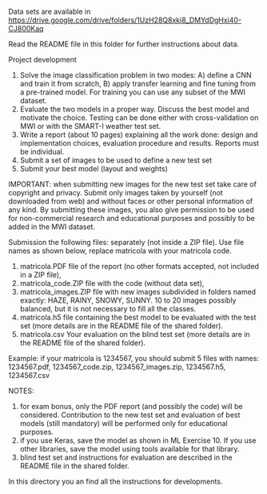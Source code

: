Data sets are available in
https://drive.google.com/drive/folders/1UzH28Q8xki8_DMYdDgHxi40-CJ800Kaq

Read the README file in this folder for further instructions about data.

Project development

1) Solve the image classification problem in two modes: A) define a CNN and train it from scratch, B) apply transfer learning and fine tuning from a pre-trained model.
For training you can use any subset of the MWI dataset.
2) Evaluate the two models in a proper way. Discuss the best model and motivate the choice. Testing can be done either with cross-validation on MWI or with the SMART-I weather test set.
3) Write a report (about 10 pages) explaining all the work done: design and implementation choices, evaluation procedure and results. Reports must be individual.
4) Submit a set of images to be used to define a new test set
5) Submit your best model (layout and weights)

IMPORTANT: when submitting new images for the new test set take care of copyright and privacy. Submit only images taken by yourself (not downloaded from web) and without faces or other personal information of any kind. By submitting these images, you also give permission to be used for non-commercial research and educational purposes and possibly to be added in the MWI dataset.

Submission the following files:
separately (not inside a ZIP file). Use file names as shown below, replace matricola with your matricola code.
1) matricola.PDF file of the report (no other formats accepted, not included in a ZIP file),
2) matricola_code.ZIP file with the code (without data set),
3) matricola_images.ZIP file with new images subdivided in folders named exactly: HAZE, RAINY, SNOWY, SUNNY. 10 to 20 images possibly balanced, but it is not necessary to fill all the classes.
4) matricola.h5 file containing the best model to be evaluated with the test set (more details are in the README file of the shared folder).
5) matricola.csv Your evaluation on the blind test set (more details are in the README file of the shared folder).

Example: if your matricola is 1234567, you should submit 5 files with names: 1234567.pdf, 1234567_code.zip, 1234567_images.zip, 1234567.h5, 1234567.csv


NOTES:
1) for exam bonus, only the PDF report (and possibly the code) will be considered. Contribution to the new test set and evaluation of best models (still mandatory) will be performed only for educational purposes.
2) if you use Keras, save the model as shown in ML Exercise 10. If you use other libraries, save the model using tools available for that library.
3) blind test set and instructions for evaluation are described in the README file in the shared folder.

In this directory you an find all the instructions for developments.

